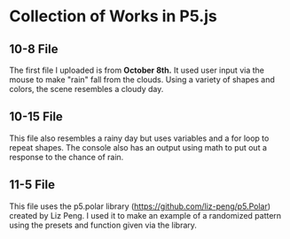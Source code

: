# Collection of Works in P5.js
## 10-8 File
The first file I uploaded is from **October 8th.** It used user input via the mouse to make "rain" fall from the clouds. Using a variety of shapes and colors, the scene resembles a cloudy day.
## 10-15 File
This file also resembles a rainy day but uses variables and a for loop to repeat shapes. The console also has an output using math to put out a response to the chance of rain.
## 11-5 File
This file uses the p5.polar library (https://github.com/liz-peng/p5.Polar) created by Liz Peng. I used it to make an example of a randomized pattern using the presets and function given via the library.
